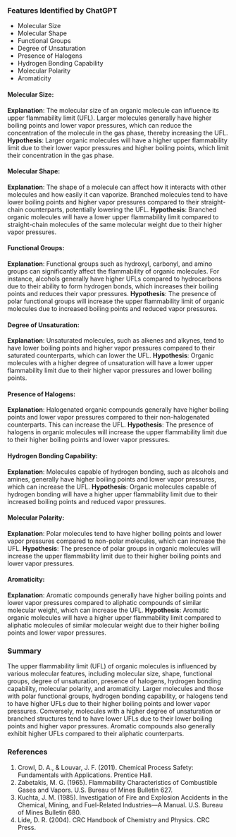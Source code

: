 ### Features Identified by ChatGPT
- Molecular Size
- Molecular Shape
- Functional Groups
- Degree of Unsaturation
- Presence of Halogens
- Hydrogen Bonding Capability
- Molecular Polarity
- Aromaticity

#### Molecular Size:
**Explanation**: The molecular size of an organic molecule can influence its upper flammability limit (UFL). Larger molecules generally have higher boiling points and lower vapor pressures, which can reduce the concentration of the molecule in the gas phase, thereby increasing the UFL.
**Hypothesis**: Larger organic molecules will have a higher upper flammability limit due to their lower vapor pressures and higher boiling points, which limit their concentration in the gas phase.

#### Molecular Shape:
**Explanation**: The shape of a molecule can affect how it interacts with other molecules and how easily it can vaporize. Branched molecules tend to have lower boiling points and higher vapor pressures compared to their straight-chain counterparts, potentially lowering the UFL.
**Hypothesis**: Branched organic molecules will have a lower upper flammability limit compared to straight-chain molecules of the same molecular weight due to their higher vapor pressures.

#### Functional Groups:
**Explanation**: Functional groups such as hydroxyl, carbonyl, and amino groups can significantly affect the flammability of organic molecules. For instance, alcohols generally have higher UFLs compared to hydrocarbons due to their ability to form hydrogen bonds, which increases their boiling points and reduces their vapor pressures.
**Hypothesis**: The presence of polar functional groups will increase the upper flammability limit of organic molecules due to increased boiling points and reduced vapor pressures.

#### Degree of Unsaturation:
**Explanation**: Unsaturated molecules, such as alkenes and alkynes, tend to have lower boiling points and higher vapor pressures compared to their saturated counterparts, which can lower the UFL.
**Hypothesis**: Organic molecules with a higher degree of unsaturation will have a lower upper flammability limit due to their higher vapor pressures and lower boiling points.

#### Presence of Halogens:
**Explanation**: Halogenated organic compounds generally have higher boiling points and lower vapor pressures compared to their non-halogenated counterparts. This can increase the UFL.
**Hypothesis**: The presence of halogens in organic molecules will increase the upper flammability limit due to their higher boiling points and lower vapor pressures.

#### Hydrogen Bonding Capability:
**Explanation**: Molecules capable of hydrogen bonding, such as alcohols and amines, generally have higher boiling points and lower vapor pressures, which can increase the UFL.
**Hypothesis**: Organic molecules capable of hydrogen bonding will have a higher upper flammability limit due to their increased boiling points and reduced vapor pressures.

#### Molecular Polarity:
**Explanation**: Polar molecules tend to have higher boiling points and lower vapor pressures compared to non-polar molecules, which can increase the UFL.
**Hypothesis**: The presence of polar groups in organic molecules will increase the upper flammability limit due to their higher boiling points and lower vapor pressures.

#### Aromaticity:
**Explanation**: Aromatic compounds generally have higher boiling points and lower vapor pressures compared to aliphatic compounds of similar molecular weight, which can increase the UFL.
**Hypothesis**: Aromatic organic molecules will have a higher upper flammability limit compared to aliphatic molecules of similar molecular weight due to their higher boiling points and lower vapor pressures.

### Summary
The upper flammability limit (UFL) of organic molecules is influenced by various molecular features, including molecular size, shape, functional groups, degree of unsaturation, presence of halogens, hydrogen bonding capability, molecular polarity, and aromaticity. Larger molecules and those with polar functional groups, hydrogen bonding capability, or halogens tend to have higher UFLs due to their higher boiling points and lower vapor pressures. Conversely, molecules with a higher degree of unsaturation or branched structures tend to have lower UFLs due to their lower boiling points and higher vapor pressures. Aromatic compounds also generally exhibit higher UFLs compared to their aliphatic counterparts.

### References
1. Crowl, D. A., & Louvar, J. F. (2011). Chemical Process Safety: Fundamentals with Applications. Prentice Hall.
2. Zabetakis, M. G. (1965). Flammability Characteristics of Combustible Gases and Vapors. U.S. Bureau of Mines Bulletin 627.
3. Kuchta, J. M. (1985). Investigation of Fire and Explosion Accidents in the Chemical, Mining, and Fuel-Related Industries—A Manual. U.S. Bureau of Mines Bulletin 680.
4. Lide, D. R. (2004). CRC Handbook of Chemistry and Physics. CRC Press.
